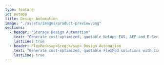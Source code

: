 ```yaml
---
type: feature
id: netapp
title: Design Automation
image: "./assets/images/product-preview.png"
sections:
  - header: "Storage Design Automation"
    text: "Generate cost-optimized, quotable NetApp FAS, AFF and E-Series storage solutions."
    lastLine: true
  - header: FlexPod<sup>&reg;</sup> Design Automation
    text: "Generate cost-optimized, quotable FlexPod solutions with Cisco and NetApp components."
    lastLine: true
---
```


